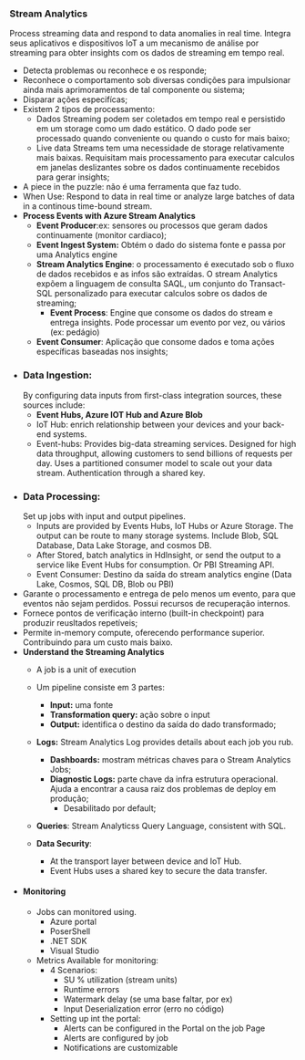 ### Stream Analytics
  Process streaming data and respond to data anomalies in real time.
  Integra seus aplicativos e dispositivos IoT a um mecanismo de análise por streaming para obter insights com os dados de streaming em tempo real.
  - Detecta problemas ou reconhece e os responde;
  - Reconhece o comportamento sob diversas condições para impulsionar ainda mais aprimoramentos de tal componente ou sistema;
  - Disparar ações especifícas;
  - Existem 2 tipos de processamento:
    - Dados Streaming podem ser coletados em tempo real e persistido em um storage como um dado estático. O dado pode ser processado quando conveniente ou quando o custo for mais baixo;
    - Live data Streams tem uma necessidade de storage relativamente mais baixas. Requisitam mais processamento para executar calculos em janelas deslizantes sobre os dados continuamente recebidos para gerar insights;
  - A piece in the puzzle: não é uma ferramenta que faz tudo.
  - When Use: 
    Respond to data in real time or analyze large batches of data in a continous time-bound stream.
- __Process Events with Azure Stream Analytics__
  - __Event Producer__:ex: sensores ou processos que geram dados continuamente (monitor cardiaco);
  - __Event Ingest System:__ Obtém o dado do sistema fonte e passa por uma Analytics engine 
  - __Stream Analytics Engine__: o processamento é executado sob o fluxo de dados recebidos e as infos são extraídas. O stream Analytics expõem a linguagem de consulta SAQL, um conjunto do Transact-SQL personalizado para executar calculos sobre os dados de streaming;
    - __Event Process__: Engine que consome os dados do stream e entrega insights. Pode processar um evento por vez, ou vários (ex: pedágio)
  - __Event Consumer__: Aplicação que consome dados e toma ações específicas baseadas nos insights;  
- ### Data Ingestion:
    By configuring data inputs from first-class integration sources, these sources include:
    - __Event Hubs, Azure IOT Hub and Azure Blob__
    - IoT Hub: enrich relationship between your devices and your back-end systems.
    - Event-hubs: Provides big-data streaming services. Designed for high data throughput, allowing customers to send billions of requests per day. Uses a partitioned consumer model to scale out your data stream. Authentication through a shared key.
- ### Data Processing:
  Set up jobs with input and output pipelines.
    - Inputs are provided by Events Hubs, IoT Hubs or Azure Storage. The output can be route to many storage systems. Include Blob, SQL Database, Data Lake Storage, and cosmos DB.
    - After Stored, batch analytics in HdInsight, or send the output to a service like Event Hubs for consumption. Or PBI Streaming API.
  - Event Consumer: Destino da saída do stream analytics engine (Data Lake, Cosmos, SQL DB, Blob ou PBI)
- Garante o processamento e entrega de pelo menos um evento, para que eventos não sejam perdidos. Possui recursos de recuperação internos.
- Fornece pontos de verificação interno (built-in checkpoint) para produzir reusltados repetíveis;
- Permite in-memory compute, oferecendo performance superior. Contribuindo para um custo mais baixo.
- __Understand the Streaming Analytics__
  - A job is a unit of execution
  - Um pipeline consiste em 3 partes:
    - __Input:__ uma fonte
    - __Transformation query:__ ação sobre o input
    - __Output:__ identifica o destino da saída do dado transformado;
  - __Logs:__ Stream Analytics Log provides details about each job you rub.
    - __Dashboards:__ mostram métricas chaves para o Stream Analytics Jobs;
    - __Diagnostic Logs:__ parte chave da infra estrutura operacional. Ajuda a encontrar a causa raiz dos problemas de deploy em produção;
      - Desabilitado por default;
  
  - __Queries__: Stream Analyticss Query Language, consistent with SQL.
  - __Data Security__:
    - At the transport layer between device and IoT Hub.
    - Event Hubs uses a shared key to secure the data transfer.
- #### __Monitoring__
  - Jobs can monitored using.
    - Azure portal
    - PoserShell
    - .NET SDK
    - Visual Studio
  - Metrics Available for monitoring:
    - 4 Scenarios:
      - SU % utilization (stream units)
      - Runtime errors
      - Watermark delay (se uma base faltar, por ex)
      - Input Deserialization error (erro no código)
    - Setting up int the portal:
      - Alerts can be configured in the Portal on the job Page
      - Alerts are configured by job
      - Notifications are customizable
